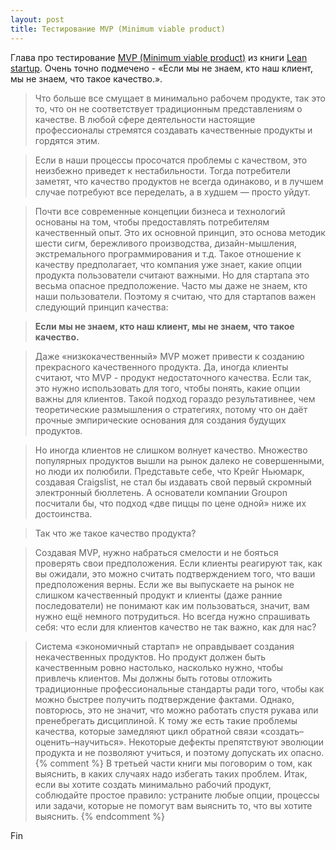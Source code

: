 ```yaml
---
layout: post
title: Тестирование MVP (Minimum viable product)
---
```




Глава про тестирование [MVP (Minimum viable product)](https://en.wikipedia.org/wiki/Minimum_viable_product)
из книги [Lean startup](http://theleanstartup.com/book).
Очень точно подмечено - «Если мы не знаем, кто наш клиент, мы не знаем, что такое качество.».

> Что больше все смущает в минимально рабочем продукте, так это то, что он не соответствует
> традиционным представлениям о качестве. В любой сфере деятельности настоящие профессионалы
> стремятся создавать качественные продукты и гордятся этим.

> Если в наши процессы просочатся проблемы с качеством, это неизбежно
> приведет к нестабильности. Тогда потребители заметят, что качество продуктов
> не всегда одинаково, и в лучшем случае потребуют все переделать, а в худшем — просто уйдут.

> Почти все современные концепции бизнеса и технологий основаны на том,
> чтобы предоставлять потребителям качественный опыт. Это их основной принцип,
> это основа методик шести сигм, бережливого производства, дизайн-мышления,
> экстремального программирования и т.д. Такое отношение к качеству предполагает,
> что компания уже знает, какие опции продукта пользователи считают важными.
> Но для стартапа это весьма опасное предположение. Часто мы даже не знаем,
> кто наши пользователи. Поэтому я считаю, что для стартапов важен следующий принцип качества:

> **Если мы не знаем, кто наш клиент, мы не знаем, что такое качество.**

> Даже «низкокачественный» MVP может привести к созданию прекрасного качественного продукта.
> Да, иногда клиенты считают, что MVP - продукт недостаточного качества. Если так,
> это нужно использовать для того, чтобы понять, какие опции важны для клиентов.
> Такой подход гораздо результативнее, чем теоретические размышления о стратегиях,
> потому что он даёт прочные эмпирические основания для создания будущих продуктов.

> Но иногда клиентов не слишком волнует качество. Множество популярных продуктов
> вышли на рынок далеко не совершенными, но люди их полюбили. Представьте себе,
> что Крейг Ньюмарк, создавая Craigslist, не стал бы издавать свой первый скромный
> электронный бюллетень. А основатели компании Groupon посчитали бы, что подход
> «две пиццы по цене одной» ниже их достоинства.

> Так что же такое качество продукта?

> Создавая MVP, нужно набраться смелости и не бояться проверять свои предположения.
> Если клиенты реагируют так, как вы ожидали, это можно считать подтверждением того,
> что ваши предположения верны. Если же вы выпускаете на рынок не слишком
> качественный продукт и клиенты (даже ранние последователи) не понимают как им
> пользоваться, значит, вам нужно ещё немного потрудиться. Но всегда нужно спрашивать себя:
> что если для клиентов качество не так важно, как для нас?

> Система «экономичный стартап» не оправдывает создания некачественных продуктов.
> Но продукт должен быть качественным ровно настолько, насколько нужно,
> чтобы привлечь клиентов. Мы должны быть готовы отложить традиционные профессиональные
> стандарты ради того, чтобы как можно быстрее получить подтверждение фактами.
> Однако, повторюсь, это не значит, что можно работать спустя рукава или пренебрегать
> дисциплиной. К тому же есть такие проблемы качества, которые замедляют
> цикл обратной связи «создать–оценить–научиться». Некоторые дефекты
> препятствуют эволюции продукта и не позволяют учиться, и поэтому допускать их опасно.
{% comment %}
> В третьей части книги мы поговорим о том, как выяснить, в каких случаях
> надо избегать таких проблем. Итак, если вы хотите создать минимально
> рабочий продукт, соблюдайте простое правило: устраните любые опции,
> процессы или задачи, которые не помогут вам выяснить то, что вы хотите выяснить.
{% endcomment %}

Fin
